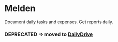 # Melden
Document daily tasks and expenses. Get reports daily.

### DEPRECATED => moved to [DailyDrive](https://github.com/ceemion/dailydrive)
